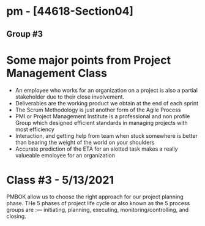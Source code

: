 # pm - [44618-Section04]
## Group #3

# Some major points from Project Management Class

* An employee who works for an organization on a project is also a partial stakeholder due to their close involvement. 
* Deliverables are the working product we obtain at the end of each sprint
* The Scrum Methodology is just another form of the Agile Process
* PMI or Project Management Institute is a professional and non profile Group which designed efficient standards in managing projects with most efficiency
* Interaction, and getting help from team when stuck somewhere is better than bearing the weight of the world on your shoulders
* Accurate prediction of the ETA for an alotted task makes a really valueable emoloyee for an organization


# Class #3 - 5/13/2021

PMBOK allow us to choose the right approach for our project planning phase.
THe 5 phases of project life cycle or also known as the 5 process groups are :—
initiating, planning, executing, monitoring/controlling, and closing. 
